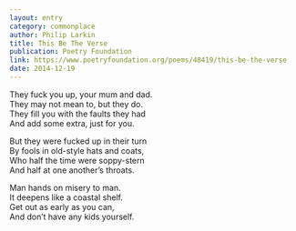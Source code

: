 ```yaml
---
layout: entry
category: commonplace
author: Philip Larkin
title: This Be The Verse
publication: Poetry Foundation
link: https://www.poetryfoundation.org/poems/48419/this-be-the-verse
date: 2014-12-19
---
```


They fuck you up, your mum and dad.   
<br>They may not mean to, but they do.   
<br>They fill you with the faults they had 
<br>And add some extra, just for you. 

But they were fucked up in their turn 
<br>By fools in old-style hats and coats,   
<br>Who half the time were soppy-stern 
<br>And half at one another’s throats. 

Man hands on misery to man. 
<br>It deepens like a coastal shelf. 
<br>Get out as early as you can, 
<br>And don’t have any kids yourself.
